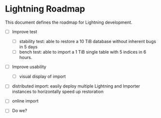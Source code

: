 # Lightning Roadmap

This document defines the roadmap for Lightning development.

+ [ ] Improve test
    - [ ] stability test: able to restore a 10 TiB database without inherent bugs in 5 days
    - [ ] bench test: able to import a 1 TiB single table with 5 indices in 6 hours.
+ [ ] Improve usability
    - [ ] visual display of import
+ [ ] distributed import: easily deploy multiple Lightning and Importer instances to horizontally speed up restoration
+ [ ] online import


+ [ ] Do we?
